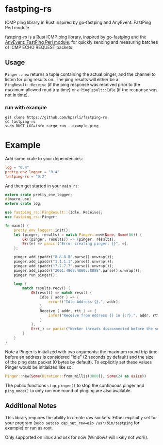 # fastping-rs
 ICMP ping library in Rust inspired by go-fastping and AnyEvent::FastPing Perl module

fastping-rs is a Rust ICMP ping library, inspired by [go-fastping](https://github.com/tatsushid/go-fastping)  and the [AnyEvent::FastPing Perl module](http://search.cpan.org/~mlehmann/AnyEvent-FastPing-2.01/), for quickly sending and measuring batches of ICMP ECHO REQUEST packets.

## Usage
`Pinger::new` returns a tuple containing the actual pinger, and the channel to listen for ping results on.  The ping results will either be a `PingResult::Receive` (if the ping response was received prior to the maximum allowed roud trip time) or a `PingResult::Idle` (if the response was not in time).

### run with example
```shell
git clone https://github.com/bparli/fastping-rs
cd fastping-rs
sudo RUST_LOG=info cargo run --example ping
```


# Example
Add some crate to your dependencies:
```toml
log = "0.4"
pretty_env_logger = "0.4"
fastping-rs = "0.2"
```

And then get started in your `main.rs`:
```rust
extern crate pretty_env_logger;
#[macro_use]
extern crate log;

use fastping_rs::PingResult::{Idle, Receive};
use fastping_rs::Pinger;

fn main() {
    pretty_env_logger::init();
    let (pinger, results) = match Pinger::new(None, Some(56)) {
        Ok((pinger, results)) => (pinger, results),
        Err(e) => panic!("Error creating pinger: {}", e),
    };

    pinger.add_ipaddr("8.8.8.8".parse().unwrap());
    pinger.add_ipaddr("1.1.1.1".parse().unwrap());
    pinger.add_ipaddr("7.7.7.7".parse().unwrap());
    pinger.add_ipaddr("2001:4860:4860::8888".parse().unwrap());
    pinger.run_pinger();

    loop {
        match results.recv() {
            Ok(result) => match result {
                Idle { addr } => {
                    error!("Idle Address {}.", addr);
                }
                Receive { addr, rtt } => {
                    info!("Receive from Address {} in {:?}.", addr, rtt);
                }
            },
            Err(_) => panic!("Worker threads disconnected before the solution was found!"),
        }
    }
}

```

Note a Pinger is initialized with two arguments: the maximum round trip time before an address is considered "idle" (2 seconds by default) and the size of the ping data packet (0 bytes by default).
To explicitly set these values Pinger would be initialized like so:
```rust
Pinger::new(Some(Duration::from_millis(3000)), Some(24 as usize))
```

The public functions `stop_pinger()` to stop the continuous pinger and `ping_once()` to only run one round of pinging are also available.

## Additional Notes
This library requires the ability to create raw sockets.  Either explicitly set for your program (`sudo setcap cap_net_raw=eip /usr/bin/testping` for example) or run as root.

Only supported on linux and osx for now (Windows will likely not work).  
